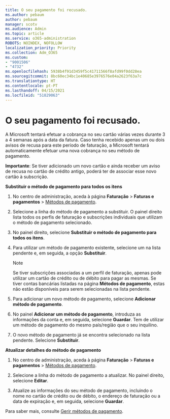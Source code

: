 ```yaml
---
title: O seu pagamento foi recusado.
ms.author: pebaum
author: pebaum
manager: scotv
ms.audience: Admin
ms.topic: article
ms.service: o365-administration
ROBOTS: NOINDEX, NOFOLLOW
localization_priority: Priority
ms.collection: Adm_O365
ms.custom:
- "9001506"
- "4732"
ms.openlocfilehash: 5938b4f91d3459f5c41711566f8afd99f0dd28ea
ms.sourcegitcommit: 8bc60ec34bc1e40685e3976576e04a2623f63a7c
ms.translationtype: HT
ms.contentlocale: pt-PT
ms.lasthandoff: 04/15/2021
ms.locfileid: "51829063"
---
```

# <a name="your-payment-was-declined"></a>O seu pagamento foi recusado.

A Microsoft tentará efetuar a cobrança no seu cartão várias vezes durante 3 a 4 semanas após a data da fatura.  Caso tenha recebido apenas um ou dois avisos de recusa para este período de faturação, a Microsoft tentará automaticamente efetuar uma nova cobrança no seu método de pagamento.  

**Importante**: Se tiver adicionado um novo cartão e ainda receber um aviso de recusa no cartão de crédito antigo, poderá ter de associar esse novo cartão à subscrição.

**Substituir o método de pagamento para todos os itens**

1. No centro de administração, aceda à página **Faturação** > **Faturas e pagamentos** > [Métodos de pagamento](https://go.microsoft.com/fwlink/p/?linkid=2018806).

2. Selecione a linha do método de pagamento a substituir. O painel direito lista todos os perfis de faturação e subscrições individuais que utilizam o método de pagamento selecionado.

3. No painel direito, selecione **Substituir o método de pagamento para todos os itens**.

4. Para utilizar um método de pagamento existente, selecione um na lista pendente e, em seguida, a opção **Substituir**.

    > [!NOTE]
    > Se tiver subscrições associadas a um perfil de faturação, apenas pode utilizar um cartão de crédito ou de débito para pagar as mesmas. Se tiver contas bancárias listadas na página **Métodos de pagamento**, estas não estão disponíveis para serem selecionadas na lista pendente.

5. Para adicionar um novo método de pagamento, selecione **Adicionar método de pagamento**.

6. No painel **Adicionar um método de pagamento**, introduza as informações da conta e, em seguida, selecione **Guardar**. Tem de utilizar um método de pagamento do mesmo país/região que o seu inquilino.

7. O novo método de pagamento já se encontra selecionado na lista pendente. Selecione **Substituir**.

**Atualizar detalhes do método de pagamento**

1. No centro de administração, aceda à página **Faturação** > **Faturas e pagamentos** > [Métodos de pagamento](https://go.microsoft.com/fwlink/p/?linkid=2018806).

2. Selecione a linha do método de pagamento a atualizar. No painel direito, selecione **Editar**.

3. Atualize as informações do seu método de pagamento, incluindo o nome no cartão de crédito ou de débito, o endereço de faturação ou a data de expiração e, em seguida, selecione **Guardar**.

Para saber mais, consulte [Gerir métodos de pagamento](https://docs.microsoft.com/microsoft-365/commerce/billing-and-payments/manage-payment-methods).